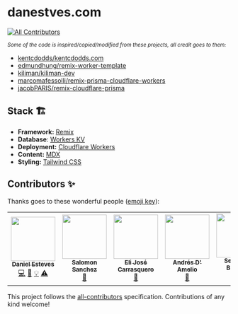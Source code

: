 # danestves.com

<!-- ALL-CONTRIBUTORS-BADGE:START - Do not remove or modify this section -->

[![All Contributors](https://img.shields.io/badge/all_contributors-5-orange.svg?style=flat-square)](#contributors-)

<!-- ALL-CONTRIBUTORS-BADGE:END -->

_<small>Some of the code is inspired/copied/modified from these projects, all credit goes to them:</small>_

- [kentcdodds/kentcdodds.com](https://github.com/kentcdodds/kentcdodds.com)
- [edmundhung/remix-worker-template](https://github.com/edmundhung/remix-worker-template)
- [kiliman/kiliman-dev](https://github.com/kiliman/kiliman-dev)
- [marcomafessolli/remix-prisma-cloudflare-workers](https://github.com/marcomafessolli/remix-prisma-cloudflare-workers)
- [jacobPARIS/remix-cloudflare-prisma](https://github.com/jacobPARIS/remix-cloudflare-prisma)

## Stack 🏗

- **Framework:** [Remix](https://remix.run/)
- **Database**: [Workers KV](https://developers.cloudflare.com/workers/runtime-apis/kv)
- **Deployment:** [Cloudflare Workers](https://workers.cloudflare.com/)
- **Content:** [MDX](https://github.com/mdx-js/mdx)
- **Styling:** [Tailwind CSS](https://tailwindcss.com/)

## Contributors ✨

Thanks goes to these wonderful people ([emoji key](https://allcontributors.org/docs/en/emoji-key)):

<!-- ALL-CONTRIBUTORS-LIST:START - Do not remove or modify this section -->
<!-- prettier-ignore-start -->
<!-- markdownlint-disable -->
<table>
  <tr>
    <td align="center"><a href="https://danestves.com/"><img src="https://avatars.githubusercontent.com/u/31737273?v=4?s=100" width="100px;" alt=""/><br /><sub><b>Daniel Esteves</b></sub></a><br /><a href="https://github.com/danestves/website/commits?author=danestves" title="Code">💻</a> <a href="https://github.com/danestves/website/commits?author=danestves" title="Documentation">📖</a> <a href="#example-danestves" title="Examples">💡</a> <a href="https://github.com/danestves/website/commits?author=danestves" title="Tests">⚠️</a></td>
    <td align="center"><a href="https://github.com/SalomonDev"><img src="https://avatars.githubusercontent.com/u/66646454?v=4?s=100" width="100px;" alt=""/><br /><sub><b>Salomon Sanchez</b></sub></a><br /><a href="#design-SalomonDev" title="Design">🎨</a></td>
    <td align="center"><a href="https://github.com/ielijose"><img src="https://avatars.githubusercontent.com/u/2319641?v=4?s=100" width="100px;" alt=""/><br /><sub><b>Eli José Carrasquero</b></sub></a><br /><a href="#blog-ielijose" title="Blogposts">📝</a></td>
    <td align="center"><a href="https://github.com/Andresdamelio"><img src="https://avatars.githubusercontent.com/u/36086897?v=4?s=100" width="100px;" alt=""/><br /><sub><b>Andrés D' Amelio</b></sub></a><br /><a href="https://github.com/danestves/website/issues?q=author%3Aandresdamelio" title="Bug reports">🐛</a></td>
    <td align="center"><a href="https://github.com/jasba24"><img src="https://avatars.githubusercontent.com/u/71221550?v=4?s=100" width="100px;" alt=""/><br /><sub><b>Sebastian Buitrago</b></sub></a><br /><a href="#content-jasba24" title="Content">🖋</a></td>
  </tr>
</table>

<!-- markdownlint-restore -->
<!-- prettier-ignore-end -->

<!-- ALL-CONTRIBUTORS-LIST:END -->

This project follows the [all-contributors](https://github.com/all-contributors/all-contributors) specification. Contributions of any kind welcome!
